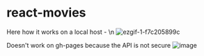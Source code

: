 # react-movies
Here how it works on a local host - \n
![ezgif-1-f7c205899c](https://github.com/AnnaAntonovna/react-movies/assets/109595826/5cb7c666-7068-4d3d-b816-26c8edca563e)

Doesn't work on gh-pages because the API is not secure
![image](https://github.com/AnnaAntonovna/react-movies/assets/109595826/545dc6a0-17b7-46b2-a05b-b14fa0198c21)
